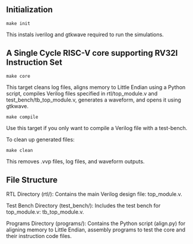 ## Initialization
```
make init
```
This instals iverilog and gtkwave required to run the simulations.

## A Single Cycle RISC-V core supporting RV32I Instruction Set

```
make core
```
This target cleans log files, aligns memory to Little Endian using a Python script, compiles Verilog files specified in rtl/top_module.v and test_bench/tb_top_module.v, generates a waveform, and opens it using gtkwave.

```
make compile
```
Use this target if you only want to compile a Verilog file with a test-bench.

To clean up generated files:
```
make clean
```
This removes .vvp files, log files, and waveform outputs.

## File Structure

RTL Directory (rtl/):
	Contains the main Verilog design file: top_module.v.

Test Bench Directory (test_bench/):
	Includes the test bench for top_module.v: tb_top_module.v.

Programs Directory (programs/):
	Contains the Python script (align.py) for aligning memory to Little Endian, assembly programs to test the core and their instruction code files.


